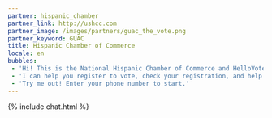 ```yaml
---
partner: hispanic_chamber
partner_link: http://ushcc.com
partner_image: /images/partners/guac_the_vote.png
partner_keyword: GUAC
title: Hispanic Chamber of Commerce
locale: en
bubbles:
 - 'Hi! This is the National Hispanic Chamber of Commerce and HelloVote. Let’s Guac the Vote'
 - 'I can help you register to vote, check your registration, and help your friends register'
 - 'Try me out! Enter your phone number to start.'
---
```

{% include chat.html %}



